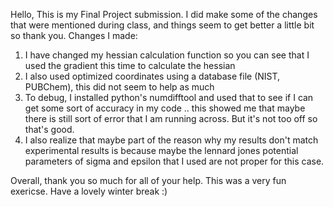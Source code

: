 Hello, 
This is my Final Project submission. I did make some of the changes that were mentioned during class, and things seem to get better a little bit so thank you. 
Changes I made:
1) I have changed my hessian calculation function so you can see that I used the gradient this time to calculate the hessian
2) I also used optimized coordinates using a database file (NIST, PUBChem), this did not seem to help as much
3) To debug, I installed python's numdifftool and used that to see if I can get some sort of accuracy in my code .. this showed me that maybe there is still sort of error that I am running across. But it's not too off so that's good. 
4) I also realize that maybe part of the reason why my results don't match experimental results is because maybe the lennard jones potential parameters of sigma and epsilon that I used are not proper for this case.

Overall, thank you so much for all of your help. This was a very fun exericse. Have a lovely winter break :) 
